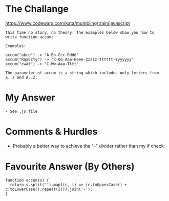 # The Challange

https://www.codewars.com/kata/mumbling/train/javascript

```
This time no story, no theory. The examples below show you how to write function accum:

Examples:

accum("abcd") -> "A-Bb-Ccc-Dddd"
accum("RqaEzty") -> "R-Qq-Aaa-Eeee-Zzzzz-Tttttt-Yyyyyyy"
accum("cwAt") -> "C-Ww-Aaa-Tttt"

The parameter of accum is a string which includes only letters from a..z and A..Z.

```

# My Answer

```
- See .js file
```

# Comments & Hurdles

- Probably a better way to achieve the "-" divider rather than my if check

# Favourite Answer (By Others)

```
function accum(s) {
  return s.split('').map((c, i) => (c.toUpperCase() + c.toLowerCase().repeat(i))).join('-');
}
```
